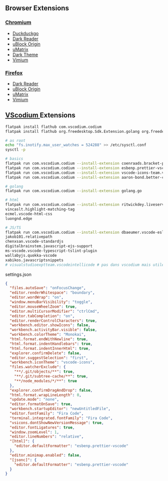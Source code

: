 ## Browser Extensions

### [Chromium](https://www.chromium.org/developers/how-tos/get-the-code)

- [Duckduckgo](https://duckduckgo.com/)
- [Dark Reader](https://chrome.google.com/webstore/detail/dark-reader/eimadpbcbfnmbkopoojfekhnkhdbieeh)
- [uBlock Origin](https://chrome.google.com/webstore/detail/ublock-origin/cjpalhdlnbpafiamejdnhcphjbkeiagm?hl=fr)
- [uMatrix](https://chrome.google.com/webstore/detail/umatrix/ogfcmafjalglgifnmanfmnieipoejdcf?hl=fr)
- [Dark Theme](https://chrome.google.com/webstore/detail/material-simple-dark-grey/ookepigabmicjpgfnmncjiplegcacdbm)
- [Vimium](https://chrome.google.com/webstore/detail/vimium/dbepggeogbaibhgnhhndojpepiihcmeb?hl=en-US)

### [Firefox](https://www.mozilla.org/fr/firefox/all/)

- [Dark Reader](https://addons.mozilla.org/fr/firefox/addon/darkreader/)
- [uBlock Origin](https://addons.mozilla.org/fr/firefox/addon/ublock-origin)
- [uMatrix](https://addons.mozilla.org/en-US/firefox/addon/umatrix/)
- [Vimium](https://addons.mozilla.org/en-US/firefox/addon/vimium-ff/?src=search)

## [VScodium ](https://github.com/VSCodium/vscodium) Extensions

```bash
flatpak install flathub com.vscodium.codium
flatpak install flathub org.freedesktop.Sdk.Extension.golang org.freedesktop.Sdk.Extension.node14

# as root
echo "fs.inotify.max_user_watches = 524288" >> /etc/sysctl.conf
sysctl -p
```

```bash
# basics
flatpak run com.vscodium.codium --install-extension coenraads.bracket-pair-colorizer-2
flatpak run com.vscodium.codium --install-extension esbenp.prettier-vscode
flatpak run com.vscodium.codium --install-extension vscode-icons-team.vscode-icons
flatpak run com.vscodium.codium --install-extension aaron-bond.better-comments

# golang
flatpak run com.vscodium.codium --install-extension golang.go

# html
flatpak run com.vscodium.codium --install-extension ritwickdey.liveserver
vincaslt.highlight-matching-tag
ecmel.vscode-html-css
luongnd.edge

# JS/TS
flatpak run com.vscodium.codium --install-extension dbaeumer.vscode-eslint
jakob101.relativepath
chenxsan.vscode-standardjs
digitalbrainstem.javascript-ejs-support
ms-vscode.vscode-typescript-tslint-plugin
wallabyjs.quokka-vscode
xabikos.javascriptsnippets
# visualstudioexptteam.vscodeintellicode # pas dans vscodium mais utile seulement pour py, JS et TS
```

settings.json

```json
{
  "files.autoSave": "onFocusChange",
  "editor.renderWhitespace": "boundary",
  "editor.wordWrap": "on",
  "window.menuBarVisibility": "toggle",
  "editor.mouseWheelZoom": true,
  "editor.multiCursorModifier": "ctrlCmd",
  "editor.tabCompletion": "on",
  "editor.renderControlCharacters": true,
  "workbench.editor.showIcons": false,
  "workbench.activityBar.visible": false,
  "workbench.colorTheme": "Monokai",
  "html.format.endWithNewline": true,
  "html.format.indentHandlebars": true,
  "html.format.indentInnerHtml": true,
  "explorer.confirmDelete": false,
  "editor.suggestSelection": "first",
  "workbench.iconTheme": "vscode-icons",
  "files.watcherExclude": {
    "**/.git/objects/**": true,
    "**/.git/subtree-cache/**": true,
    "**/node_modules/*/**": true
  },
  "explorer.confirmDragAndDrop": false,
  "html.format.wrapLineLength": 0,
  "update.mode": "none",
  "editor.formatOnSave": true,
  "workbench.startupEditor": "newUntitledFile",
  "editor.fontFamily": "Fira Code",
  "terminal.integrated.fontFamily": "Fira Code",
  "vsicons.dontShowNewVersionMessage": true,
  "editor.fontLigatures": true,
  "window.zoomLevel": 1,
  "editor.lineNumbers": "relative",
  "[html]": {
    "editor.defaultFormatter": "esbenp.prettier-vscode"
  },
  "editor.minimap.enabled": false,
  "[jsonc]": {
    "editor.defaultFormatter": "esbenp.prettier-vscode"
  }
}
```

